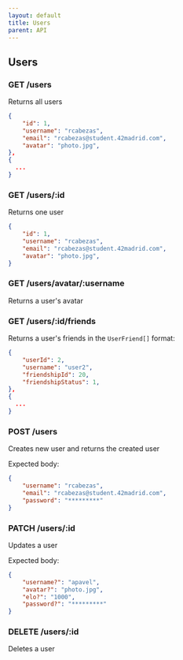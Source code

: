 ```yaml
---
layout: default
title: Users 
parent: API 
---
```


## Users

### GET /users

Returns all users

```json
{
	"id": 1,
	"username": "rcabezas",
	"email": "rcabezas@student.42madrid.com",
	"avatar": "photo.jpg",
},
{
  ...
}
```

### GET /users/:id

Returns one user

```json
{
	"id": 1,
	"username": "rcabezas",
	"email": "rcabezas@student.42madrid.com",
	"avatar": "photo.jpg",
}
```

### GET /users/avatar/:username

Returns a user's avatar

### GET /users/:id/friends

Returns a user's friends in the `UserFriend[]` format:

```json
{
	"userId": 2,
	"username": "user2",
	"friendshipId": 20,
	"friendshipStatus": 1,
},
{
  ...
}
```

### POST /users

Creates new user and returns the created user

Expected body:
```json
{
	"username": "rcabezas",
	"email": "rcabezas@student.42madrid.com",
	"password": "*********"
}
```

### PATCH /users/:id

Updates a user


Expected body:
```json
{
	"username?": "apavel",
	"avatar?": "photo.jpg",
	"elo?": "1000",
	"password?": "*********"
}
```

### DELETE /users/:id

Deletes a user
